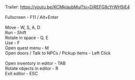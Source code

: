 Trailer: https://youtu.be/KCMkiaubMuI?si=DjREFG8cYrWH5jE4 <br/>
 <br/>
Fullscreen - F11 / Alt+Enter <br/>
<br/>
Move - W, S, A, D <br/>
Run - Shift <br/>
Rotate in space - Q, E <br/>
Use - F <br/>
Open quest menu - M <br/>
Open doors / Talk to NPCs / Pickup items - Left Click <br/>
<br/>
Open inventory in editor - TAB <br/>
Rotate objects in editor - R <br/>
Exit editor - ESC <br/>

